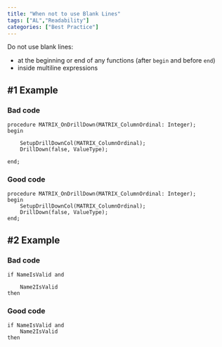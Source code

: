 ```yaml
---
title: "When not to use Blank Lines"
tags: ["AL","Readability"]
categories: ["Best Practice"]
---
```


Do not use blank lines:

- at the beginning or end of any functions (after `begin` and before `end`)
- inside multiline expressions

## #1 Example

### Bad code

```al
procedure MATRIX_OnDrillDown(MATRIX_ColumnOrdinal: Integer);
begin

    SetupDrillDownCol(MATRIX_ColumnOrdinal);
    DrillDown(false, ValueType);

end;
```

### Good code

```al
procedure MATRIX_OnDrillDown(MATRIX_ColumnOrdinal: Integer);
begin
    SetupDrillDownCol(MATRIX_ColumnOrdinal);
    DrillDown(false, ValueType);
end;
```

## #2 Example

### Bad code

```al
if NameIsValid and

    Name2IsValid
then
```

### Good code

```al
if NameIsValid and
    Name2IsValid
then
```
